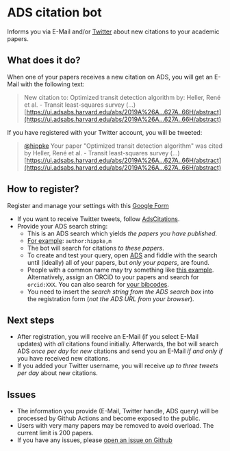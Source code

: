 ADS citation bot
====================
Informs you via E-Mail and/or [Twitter](https://twitter.com/AdsCitations) about new citations to your academic papers.

## What does it do?
When one of your papers receives a new citation on ADS, you will get an E-Mail with the following text:

> New citation to:
Optimized transit detection algorithm
by: Heller, René et al. - Transit least-squares survey (...)
[https://ui.adsabs.harvard.edu/abs/2019A%26A...627A..66H/abstract](https://ui.adsabs.harvard.edu/abs/2019A%26A...627A..66H/abstract)


If you have registered with your Twitter account, you will be tweeted:

> [@hippke](https://twitter.com/hippke) Your paper "Optimized transit detection algorithm" 
was cited by Heller, René et al. - Transit least-squares survey (...) 
[https://ui.adsabs.harvard.edu/abs/2019A%26A...627A..66H/abstract](https://ui.adsabs.harvard.edu/abs/2019A%26A...627A..66H/abstract)

## How to register?
Register and manage your settings with this [Google Form](https://docs.google.com/forms/d/e/1FAIpQLSejpaPLTVaI3KZZcgvPGBLwmkn26yMX5MpGwf9kQINzGC8Olw/viewform?vc=0&c=0&w=1&usp=mail_form_link) 
- If you want to receive Twitter tweets, follow [AdsCitations](https://twitter.com/AdsCitations).
- Provide your ADS search string:
  - This is an ADS search which yields *the papers you have published*.
  - [For example](https://ui.adsabs.harvard.edu/search/q=%20author%3A%22hippke%2Cm.%22&sort=date%20desc%2C%20bibcode%20desc&p_=0): `author:hippke,m`
  - The bot will search for citations *to these papers*.
  - To create and test your query, open [ADS](https://ui.adsabs.harvard.edu/) and fiddle with the search until (ideally) all of your papers, but *only your papers*, are found.
  - People with a common name may try something like [this example](https://ui.adsabs.harvard.edu/search/q=author%3A(%22Heller%2C%20R%22)%20AND%20NOT%20author%3A%22Sarkar%2C%20S%22%20AND%20NOT%20author%3A%22Abdou%2C%20Y%22%20AND%20pubdate%3A%5B2009-01%20TO%209999-12%5D%20AND%20database%3Aastronomy%20AND%20property%3Arefereed&sort=date%20desc%2C%20bibcode%20desc&p_=0). Alternatively, assign an ORCiD to your papers and search for `orcid:XXX`. You can also search for [your bibcodes](https://ui.adsabs.harvard.edu/search/fl=identifier%2C%5Bcitations%5D%2Cabstract%2Caff%2Cauthor%2Cbibcode%2Ccitation_count%2Ccomment%2Cdoi%2Cid%2Ckeyword%2Cpage%2Cproperty%2Cpub%2Cpub_raw%2Cpubdate%2Cpubnote%2Cread_count%2Ctitle%2Cvolume%2Clinks_data%2Cesources%2Cdata%2Ccitation_count_norm%2Cemail%2Cdoctype&q=bibcode%3A(2019IJAsB..18..393H%20OR%202019AJ....158..143H)&rows=25&sort=date%20desc%2C%20bibcode%20desc&start=0&p_=0).
  - You need to insert the *search string from the ADS search box* into the registration form (*not the ADS URL from your browser*).

## Next steps
- After registration, you will receive an E-Mail (if you select E-Mail updates) with *all* citations found initially. Afterwards, the bot will search ADS *once per day* for *new* citations and send you an E-Mail *if and only if* you have received new citations.
- If you added your Twitter username, you will receive *up to three tweets per day* about new citations.

## Issues
- The information you provide (E-Mail, Twitter handle, ADS query) will be processed by Github Actions and become exposed to the public.
- Users with very many papers may be removed to avoid overload. The current limit is 200 papers.
- If you have any issues, please [open an issue on Github](https://github.com/hippke/adsbot/issues)
